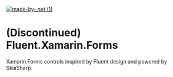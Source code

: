 [![made-by- net (1)](https://github.com/SnowPowerCore/.NET-Custom-Console-App-Template/assets/35460261/d97613a9-740d-4f08-a931-81b77cfffb36)](https://dot.net)

# (Discontinued) Fluent.Xamarin.Forms
Xamarin.Forms controls inspired by Fluent design and powered by SkiaSharp.
